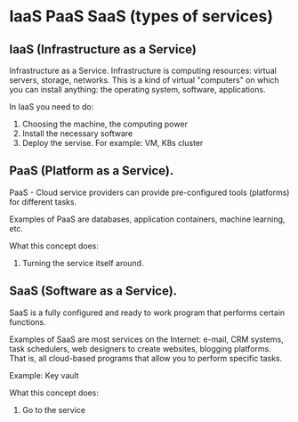 # IaaS PaaS SaaS (types of services)

## IaaS (Infrastructure as a Service)

Infrastructure as a Service. Infrastructure is computing resources: virtual servers, storage, networks. This is a kind of virtual "computers" on which you can install anything: the operating system, software, applications.

In IaaS you need to do:
1. Choosing the machine, the computing power
2. Install the necessary software
3. Deploy the servise.
For example: VM, K8s cluster

## PaaS (Platform as a Service).

PaaS - Cloud service providers can provide pre-configured tools (platforms) for different tasks. 

Examples of PaaS are databases, application containers, machine learning, etc.

What this concept does:
1. Turning the service itself around.


## SaaS (Software as a Service).

SaaS is a fully configured and ready to work program that performs certain functions. 

Examples of SaaS are most services on the Internet: e-mail, CRM systems, task schedulers, web designers to create websites, blogging platforms. That is, all cloud-based programs that allow you to perform specific tasks.

Example: Key vault

What this concept does:
1. Go to the service
